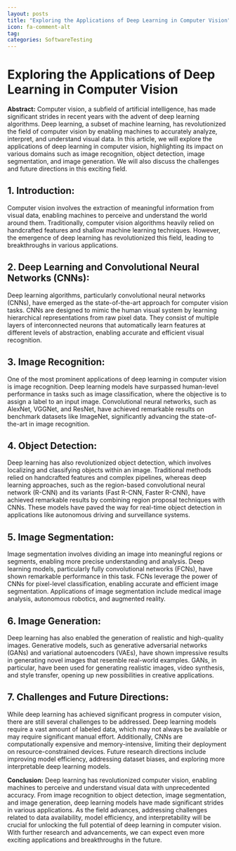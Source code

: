 ```yaml
---
layout: posts
title: "Exploring the Applications of Deep Learning in Computer Vision"
icon: fa-comment-alt
tag:      
categories: SoftwareTesting
---
```



# Exploring the Applications of Deep Learning in Computer Vision

**Abstract:**
Computer vision, a subfield of artificial intelligence, has made significant strides in recent years with the advent of deep learning algorithms. Deep learning, a subset of machine learning, has revolutionized the field of computer vision by enabling machines to accurately analyze, interpret, and understand visual data. In this article, we will explore the applications of deep learning in computer vision, highlighting its impact on various domains such as image recognition, object detection, image segmentation, and image generation. We will also discuss the challenges and future directions in this exciting field.

## 1. Introduction:
Computer vision involves the extraction of meaningful information from visual data, enabling machines to perceive and understand the world around them. Traditionally, computer vision algorithms heavily relied on handcrafted features and shallow machine learning techniques. However, the emergence of deep learning has revolutionized this field, leading to breakthroughs in various applications.

## 2. Deep Learning and Convolutional Neural Networks (CNNs):
Deep learning algorithms, particularly convolutional neural networks (CNNs), have emerged as the state-of-the-art approach for computer vision tasks. CNNs are designed to mimic the human visual system by learning hierarchical representations from raw pixel data. They consist of multiple layers of interconnected neurons that automatically learn features at different levels of abstraction, enabling accurate and efficient visual recognition.

## 3. Image Recognition:
One of the most prominent applications of deep learning in computer vision is image recognition. Deep learning models have surpassed human-level performance in tasks such as image classification, where the objective is to assign a label to an input image. Convolutional neural networks, such as AlexNet, VGGNet, and ResNet, have achieved remarkable results on benchmark datasets like ImageNet, significantly advancing the state-of-the-art in image recognition.

## 4. Object Detection:
Deep learning has also revolutionized object detection, which involves localizing and classifying objects within an image. Traditional methods relied on handcrafted features and complex pipelines, whereas deep learning approaches, such as the region-based convolutional neural network (R-CNN) and its variants (Fast R-CNN, Faster R-CNN), have achieved remarkable results by combining region proposal techniques with CNNs. These models have paved the way for real-time object detection in applications like autonomous driving and surveillance systems.

## 5. Image Segmentation:
Image segmentation involves dividing an image into meaningful regions or segments, enabling more precise understanding and analysis. Deep learning models, particularly fully convolutional networks (FCNs), have shown remarkable performance in this task. FCNs leverage the power of CNNs for pixel-level classification, enabling accurate and efficient image segmentation. Applications of image segmentation include medical image analysis, autonomous robotics, and augmented reality.

## 6. Image Generation:
Deep learning has also enabled the generation of realistic and high-quality images. Generative models, such as generative adversarial networks (GANs) and variational autoencoders (VAEs), have shown impressive results in generating novel images that resemble real-world examples. GANs, in particular, have been used for generating realistic images, video synthesis, and style transfer, opening up new possibilities in creative applications.

## 7. Challenges and Future Directions:
While deep learning has achieved significant progress in computer vision, there are still several challenges to be addressed. Deep learning models require a vast amount of labeled data, which may not always be available or may require significant manual effort. Additionally, CNNs are computationally expensive and memory-intensive, limiting their deployment on resource-constrained devices. Future research directions include improving model efficiency, addressing dataset biases, and exploring more interpretable deep learning models.

**Conclusion:**
Deep learning has revolutionized computer vision, enabling machines to perceive and understand visual data with unprecedented accuracy. From image recognition to object detection, image segmentation, and image generation, deep learning models have made significant strides in various applications. As the field advances, addressing challenges related to data availability, model efficiency, and interpretability will be crucial for unlocking the full potential of deep learning in computer vision. With further research and advancements, we can expect even more exciting applications and breakthroughs in the future.